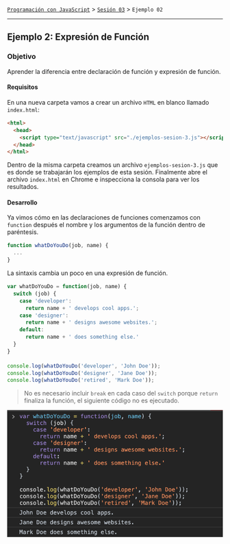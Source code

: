 [`Programación con JavaScript`](../../Readme.md) > [`Sesión 03`](../Readme.md) > `Ejemplo 02`

---

## Ejemplo 2: Expresión de Función

### Objetivo

Aprender la diferencia entre declaración de función y expresión de función.

#### Requisitos

En una nueva carpeta vamos a crear un archivo `HTML` en blanco llamado `index.html`:

```html
<html>
  <head>
    <script type="text/javascript" src="./ejemplos-sesion-3.js"></script>
  </head>
</html>
```

Dentro de la misma carpeta creamos un archivo `ejemplos-sesion-3.js` que es donde se trabajarán los ejemplos de esta sesión. Finalmente abre el archivo `index.html` en Chrome e inspecciona la consola para ver los resultados.


#### Desarrollo

Ya vimos cómo en las declaraciones de funciones comenzamos con `function` después el nombre y los argumentos de la función dentro de paréntesis.

```javascript
function whatDoYouDo(job, name) {
  ...
}
```

La sintaxis cambia un poco en una expresión de función.

```javascript
var whatDoYouDo = function(job, name) {
  switch (job) {
    case 'developer':
      return name + ' develops cool apps.';
    case 'designer':
      return name + ' designs awesome websites.';
    default:
      return name + ' does something else.'
  }
}

console.log(whatDoYouDo('developer', 'John Doe'));
console.log(whatDoYouDo('designer', 'Jane Doe'));
console.log(whatDoYouDo('retired', 'Mark Doe'));
```
> No es necesario incluir `break` en cada caso del `switch` porque `return` finaliza la función, el siguiente código no es ejecutado.

![whatDoYouDo](./assets/whatDoYouDo.png)
